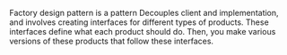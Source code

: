 Factory design pattern is a pattern Decouples client and implementation,
and involves creating interfaces for different types of products.
These interfaces define what each product should do. Then, you make various versions of these products that follow these interfaces.
